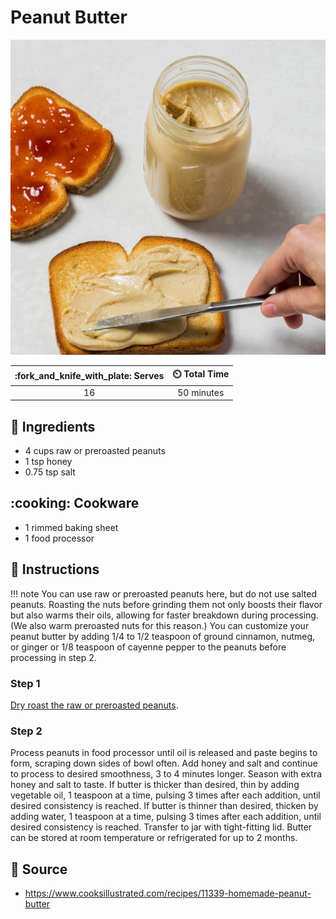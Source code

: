 # Peanut Butter

![Peanut Butter](../assets/images/peanut-butter.jpg)

| :fork_and_knife_with_plate: Serves | :timer_clock: Total Time |
|:----------------------------------:|:-----------------------: |
| 16 | 50 minutes |

## :salt: Ingredients

- 4 cups raw or preroasted peanuts
- 1 tsp honey
- 0.75 tsp salt

## :cooking: Cookware

- 1 rimmed baking sheet
- 1 food processor

## :pencil: Instructions

!!! note
    You can use raw or preroasted peanuts here, but do not use salted peanuts. Roasting the nuts before grinding them not
    only boosts their flavor but also warms their oils, allowing for faster breakdown during processing. (We also warm
    preroasted nuts for this reason.) You can customize your peanut butter by adding 1/4 to 1/2 teaspoon of ground cinnamon,
    nutmeg, or ginger or 1/8 teaspoon of cayenne pepper to the peanuts before processing in step 2.

### Step 1

[Dry roast the raw or preroasted peanuts][1].

### Step 2

Process peanuts in food processor until oil is released and paste begins to form, scraping down sides of bowl often. Add
honey and salt and continue to process to desired smoothness, 3 to 4 minutes longer. Season with extra honey and salt to
taste. If butter is thicker than desired, thin by adding vegetable oil, 1 teaspoon at a time, pulsing 3 times after each
addition, until desired consistency is reached. If butter is thinner than desired, thicken by adding water, 1 teaspoon
at a time, pulsing 3 times after each addition, until desired consistency is reached. Transfer to jar with tight-fitting
lid. Butter can be stored at room temperature or refrigerated for up to 2 months.

## :link: Source

- <https://www.cooksillustrated.com/recipes/11339-homemade-peanut-butter>

[1]: <./dry-roasted-peanuts.md>
